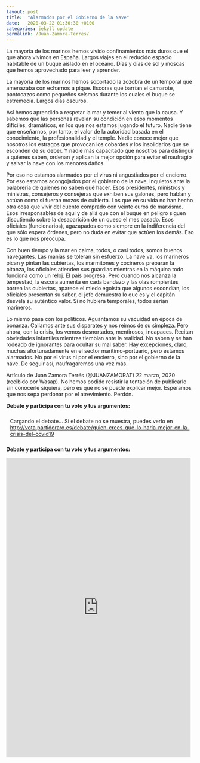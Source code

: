 ```yaml
---
layout: post
title:  "Alarmados por el Gobierno de la Nave"
date:   2020-03-22 01:30:30 +0100
categories: jekyll update
permalink: /Juan-Zamora-Terres/
---
```



La mayoría de los marinos hemos vivido confinamientos más duros que el que ahora vivimos en España. Largos viajes en el reducido espacio habitable de un buque aislado en el océano. Días y días de sol y moscas que hemos aprovechado para leer y aprender.

La mayoría de los marinos hemos soportado la zozobra de un temporal que amenazaba con echarnos a pique. Escoras que barrían el camarote, pantocazos como pequeños seísmos durante los cuales el buque se estremecía. Largos días oscuros.

Así hemos aprendido a respetar la mar y temer al viento que la causa. Y sabemos que las personas revelan su condición en esos momentos difíciles, dramáticos, en los que nos estamos jugando el futuro. Nadie tiene que enseñarnos, por tanto, el valor de la autoridad basada en el conocimiento, la profesionalidad y el temple. Nadie conoce mejor que nosotros los estragos que provocan los cobardes y los insolidarios que se esconden de su deber. Y nadie más capacitado que nosotros para distinguir a quienes saben, ordenan y aplican la mejor opción para evitar el naufragio y salvar la nave con los menores daños.

Por eso no estamos alarmados por el virus ni angustiados por el encierro. Por eso estamos acongojados por el gobierno de la nave, inquietos ante la palabrería de quienes no saben qué hacer. Esos presidentes, ministros y ministras, consejeros y consejeras que exhiben sus galones, pero hablan y actúan como si fueran mozos de cubierta. Los que en su vida no han hecho otra cosa que vivir del cuento comprado con veinte euros de marxismo. Esos irresponsables de aquí y de allá que con el buque en peligro siguen discutiendo sobre la desaparición de un queso el mes pasado. Esos oficiales (funcionarios), agazapados como siempre en la indiferencia del que sólo espera órdenes, pero no duda en evitar que actúen los demás. Eso es lo que nos preocupa.

Con buen tiempo y la mar en calma, todos, o casi todos, somos buenos navegantes. Las manías se toleran sin esfuerzo. La nave va, los marineros pican y pintan las cubiertas, los marmitones y cocineros preparan la pitanza, los oficiales atienden sus guardias mientras en la máquina todo funciona como un reloj. El país progresa. Pero cuando nos alcanza la tempestad, la escora aumenta en cada bandazo y las olas rompientes barren las cubiertas, aparece el miedo egoísta que algunos escondían, los oficiales presentan su saber, el jefe demuestra lo que es y el capitán desvela su auténtico valor. Si no hubiera temporales, todos serían marineros.

Lo mismo pasa con los políticos. Aguantamos su vacuidad en época de bonanza. Callamos ante sus disparates y nos reímos de su simpleza. Pero ahora, con la crisis, los vemos desnortados, mentirosos, incapaces. Recitan obviedades infantiles mientras tiemblan ante la realidad. No saben y se han rodeado de ignorantes para ocultar su mal saber. Hay excepciones, claro, muchas afortunadamente en el sector marítimo-portuario, pero estamos alarmados. No por el virus ni por el encierro, sino por el gobierno de la nave. De seguir así, naufragaremos una vez más.


Artículo de Juan Zamora Terrés (@JUANZAMORAT) 22 marzo, 2020 (recibido por Wasap). No hemos podido resistir la tentación de publicarlo sin conocerle siquiera, pero es que no se puede explicar mejor. Esperamos que nos sepa perdonar por el atrevimiento. Perdón.



<strong>Debate y participa con tu voto y tus argumentos:</strong><br />
<div id="QON-debate-5966201" class="qon-debate-widget" style="padding: 10px;">Cargando el debate... Si el debate no se muestra, puedes verlo en  <a href="http://vota.partidoraro.es/debate/quien-crees-que-lo-haria-mejor-en-la-crisis-del-covid19">http://vota.partidoraro.es/debate/quien-crees-que-lo-haria-mejor-en-la-crisis-del-covid19</a></div>
<script>(function() { var script = document.createElement('script');
script.async = true; script.src = 'http://vota.partidoraro.es/qonwidget.js';
var entry = document.getElementsByTagName('script')[0];
entry.parentNode.insertBefore(script, entry);
})();</script>
<script type="text/javascript" src='https://www.google.com/jsapi'></script>
<script type="text/javascript"> google.load('visualization', '1.0', {'packages':['corechart']}); </script>


<strong>Debate y participa con tu voto y tus argumentos:</strong><br />
<iframe id="qonIframe-5966201" src="http://vota.partidoraro.es/i/debate/5966201?dname=COM" style="width:98%;height:800px;border: 0px;"></iframe>
